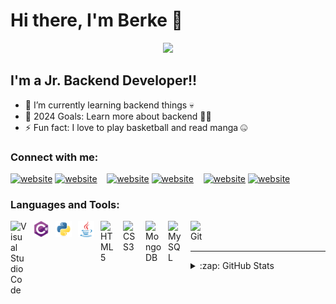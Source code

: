 # Hi there, I'm Berke 👋

<div align="center">
  <img height="150" src="https://media4.giphy.com/media/iIqmM5tTjmpOB9mpbn/giphy.gif"/>
</div>

## I'm a Jr. Backend Developer!!

- 🌱 I’m currently learning backend things 💀
- 🥅 2024 Goals: Learn more about backend 😶‍🌫️
- ⚡ Fun fact: I love to play basketball and read manga 🤐

### Connect with me:

[![website](./img/twitter-light.svg)](https://twitter.com/berkecore#gh-light-mode-only)
[![website](./img/twitter-dark.svg)](https://twitter.com/berkecore#gh-dark-mode-only)
&nbsp;&nbsp;
[![website](./img/linkedin-light.svg)](https://linkedin.com/in/berkecore#gh-light-mode-only)
[![website](./img/linkedin-dark.svg)](https://linkedin.com/in/berkecore#gh-dark-mode-only)
&nbsp;&nbsp;
[![website](./img/instagram-light.svg)](https://instagram.com/berkecore#gh-light-mode-only)
[![website](./img/instagram-dark.svg)](https://instagram.com/berkecore#gh-dark-mode-only)

### Languages and Tools:

<img align="left" alt="Visual Studio Code" width="26px" src="https://cdn.jsdelivr.net/gh/devicons/devicon/icons/vscode/vscode-original.svg" style="padding-right:10px;" />
<img align="left" alt="Csharp" width="26px" src="https://github.com/devicons/devicon/blob/v2.16.0/icons/csharp/csharp-original.svg" style="padding-right:10px;" />
<img align="left" alt="Python" width="26px" src="https://github.com/devicons/devicon/blob/v2.16.0/icons/python/python-original.svg" style="padding-right:10px;" />
<img align="left" alt="Java" width="26px" src="https://github.com/devicons/devicon/blob/v2.16.0/icons/java/java-original.svg" style="padding-right:10px;" />
<img align="left" alt="HTML5" width="26px" src="https://cdn.jsdelivr.net/gh/devicons/devicon/icons/html5/html5-original.svg" style="padding-right:10px;" />
<img align="left" alt="CSS3" width="26px" src="https://cdn.jsdelivr.net/gh/devicons/devicon/icons/css3/css3-original.svg" style="padding-right:10px;" />
<img align="left" alt="MongoDB" width="26px" src="https://cdn.jsdelivr.net/gh/devicons/devicon/icons/mongodb/mongodb-original.svg" style="padding-right:10px;" />
<img align="left" alt="MySQL" width="26px" src="https://cdn.jsdelivr.net/gh/devicons/devicon/icons/mysql/mysql-original.svg" style="padding-right:10px;" />
<img align="left" alt="Git" width="26px" src="https://cdn.jsdelivr.net/gh/devicons/devicon/icons/git/git-original.svg" style="padding-right:10px;" />

<br />
<br />

---

<details>
  <summary>:zap: GitHub Stats</summary>

  <img align="left" alt="berkecore's GitHub Stats" src="https://github-readme-stats.vercel.app/api?username=berkecore&show_icons=true&hide_border=false&title_color=ff652f&icon_color=FFE400&bg_color=09131B&text_color=ffffff&border_color=0c1a25" />

</details>

[twitter]: https://twitter.com/berkecore
[instagram]: https://instagram.com/berkecore
[linkedin]: https://linkedin.com/in/berkecore
